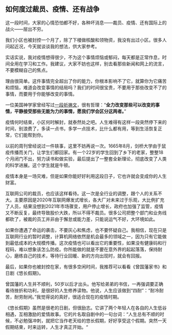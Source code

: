 ## 如何度过裁员、疫情、还有战争

这一段时间，大家的心情恐怕都不好，各种坏消息——裁员、疫情、还有国际上的战火——层出不穷。

我们小区也被封控一个月了，除了下楼做核酸和领物资，我没有出过小区。很多人问起近况，今天就谈谈我的想法，供大家参考。

实话实说，我对疫情想得很少，不为这个事情烦恼或郁闷，每天都是正常作息，时间全用在学习和工作。我建议，大家不妨也这样，别去看那些新闻和网上的流言，不要模糊自己的焦点。

理由很简单。这件事情完全超出了你的能力，你根本影响不了它，就算你为它痛苦和烦恼，难道会改变事情的结局吗？我们的时间很宝贵，不要用于那些改变不了的事情，而要用于你能够改变的事情。

一位美国神学家曾经写过[一段祈祷文](https://baike.baidu.com/item/%E5%AE%81%E9%9D%99%E7%A5%B7%E6%96%87/8368408)，很有哲理：“**全力改变那些可以改变的事情，平静接受那些无能为力的事情，愿我们学会区分这两者。**”

疫情何时结束，小区何时解封，就泰然处之吧。人生难得有这样一段突然停下来的时间，别浪费了，多读一点书，多学一点技术，比什么都有用，等到生活恢复正常，它们能帮到你。

以前的周刊曾经说过一件轶事，这里不妨再说一次。1665年8月，剑桥大学由于鼠疫传播而关门，让学生们都回家。有一个22岁的学生回到了乡下的老家，整整18个月闭门不出，努力读书和做实验，最后提出了一整套全新理论，彻底改变了人类的科学进展。这个学生就是牛顿。

疫情本身是一场灾难，但是如果你能好好利用这段日子，它也许就会变成你的人生财富。

互联网公司的裁员，也应该这样看待。这一次是全行业的调整，跟个人的关系不大。主要原因是2020年互联网爆发式增长，各大厂对未来过于乐观，大比例扩充了人员，结果没想到2021年市场骤变，用户停止增长，政府也加强了监管，疫情又不断反复，最终导致股价大跌，所以不得不裁员。很多公司把整个部门和业务线都砍了，被裁的员工并非由于懈怠或能力差，只能说运气不好，大环境如此。

如果你遭遇了命运的袭击，不要灰心和焦虑，也不要怀疑自己。我相信，现在只是互联网行业的暂时调整，计算机网络依然是机会最多的领域之一，因为只有它能做到最低成本的大规模传播。这次疫情也可以看出它的重要性，如果没有健康码和行程码，难以想象该怎么防疫。你所能做的就是不要在意外界的起起落落，保持耐心，磨练自己的技术，等待行业回暖、新的方向出现时，就会有回报。

最后，如果你也被封控在家，有很多空闲时间，我推荐可以看看《曾国藩家书》和日剧《悠长假期》。

曾国藩的人生并不顺利，50岁以后才出头。他写给弟弟的书信，一再强调要正确看待挫折和功利，是很好的人生修养读物。他说，人生应该做到“四耐”：“耐冷耐苦，耐劳耐闲。”我觉得说的真好，很适合现在的疫情时期。

《悠长假期》虽然是很老的日剧，但很励志。它讲了两个年轻人在各自的人生低谷相遇，互相激励的爱情故事。它的片名取自剧中的一句台词：“人生总有不顺的时候，不必勉强冲刺，就把它当作老天给的悠长假期，好好享受这个假期。突然一天假期结束，时来运转，人生才真正开始。“
